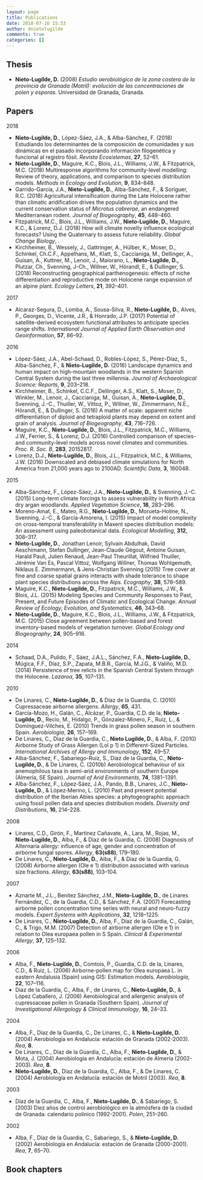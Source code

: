 ```yaml
---
layout: page
title: Publications
date: 2018-07-16 15:53
author: dnietolugilde
comments: true
categories: []
---
```

<h2>Thesis</h2>
<ul>
	<li><strong>Nieto-Lugilde, D.</strong> (2008) <i>Estudio aerobiológico de la zona costera de la provincia de Granada (Motril): evolución de las concentraciones de polen y esporas. </i>Universidad de Granada, Granada.</li>
</ul>
<h2>Papers</h2>
<div class="csl-bib-body">

2018
<ul>
	<li><strong>Nieto-Lugilde, D.</strong>, López-Sáez, J.A., &amp; Alba-Sánchez, F. (2018) Estudiando los determinantes de la composición de comunidades y sus dinámicas en el pasado incorporando información filogenética y funcional al registro fósil. <i>Revista Ecosistemas</i>, <b>27</b>, 52–61.</li>
	<li><strong>Nieto-Lugilde, D.</strong>, Maguire, K.C., Blois, J.L., Williams, J.W., &amp; Fitzpatrick, M.C. (2018) Multiresponse algorithms for community-level modelling: Review of theory, applications, and comparison to species distribution models. <i>Methods in Ecology and Evolution</i>, <b>9</b>, 834–848.</li>
	<li>Garrido-García, J.A., <strong>Nieto-Lugilde, D.</strong>, Alba-Sánchez, F., &amp; Soriguer, R.C. (2018) Agricultural intensification during the Late Holocene rather than climatic aridification drives the population dynamics and the current conservation status of <i>Microtus cabrerae</i>, an endangered Mediterranean rodent. <i>Journal of Biogeography</i>, <b>45</b>, 448–460.</li>
	<li>Fitzpatrick, M.C., Blois, J.L., Williams, J.W., <strong>Nieto‐Lugilde, D.</strong>, Maguire, K.C., &amp; Lorenz, D.J. (2018) How will climate novelty influence ecological forecasts? Using the Quaternary to assess future reliability. <i>Global Change Biology</i>, .</li>
	<li>Kirchheimer, B., Wessely, J., Gattringer, A., Hülber, K., Moser, D., Schinkel, Ch.C.F., Appelhans, M., Klatt, S., Caccianiga, M., Dellinger, A., Guisan, A., Kuttner, M., Lenoir, J., Maiorano, L., <strong>Nieto-Lugilde</strong>, <strong>D., </strong>Plutzar, Ch., Svenning, J-Ch., Willner, W., Hörandl, E., &amp; Dullinger, S. (2018) Reconstructing geographical parthenogenesis: effects of niche differentiation and reproductive mode on Holocene range expansion of an alpine plant. <i>Ecology Letters</i>, <b>21</b>, 392–401.</li>
</ul>
2017
<ul>
	<li>Alcaraz-Segura, D., Lomba, A., Sousa-Silva, R., <strong>Nieto-Lugilde, D.</strong>, Alves, P., Georges, D., Vicente, J.R., &amp; Honrado, J.P. (2017) Potential of satellite-derived ecosystem functional attributes to anticipate species range shifts. <i>International Journal of Applied Earth Observation and Geoinformation</i>, <b>57</b>, 86–92.</li>
</ul>
2016
<ul>
	<li>López-Sáez, J.A., Abel-Schaad, D., Robles-López, S., Pérez-Díaz, S., Alba-Sánchez, F., &amp; <strong>Nieto-Lugilde, D.</strong> (2016) Landscape dynamics and human impact on high-mountain woodlands in the western Spanish Central System during the last three millennia. <i>Journal of Archaeological Science: Reports</i>, <b>9</b>, 203–218.</li>
	<li>Kirchheimer, B., Schinkel, C.C.F., Dellinger, A.S., Klatt, S., Moser, D., Winkler, M., Lenoir, J., Caccianiga, M., Guisan, A., <strong>Nieto-Lugilde, D.</strong>, Svenning, J.-C., Thuiller, W., Vittoz, P., Willner, W., Zimmermann, N.E., Hörandl, E., &amp; Dullinger, S. (2016) A matter of scale: apparent niche differentiation of diploid and tetraploid plants may depend on extent and grain of analysis. <i>Journal of Biogeography</i>, <b>43</b>, 716–726.</li>
	<li>Maguire, K.C., <strong>Nieto-Lugilde, D.</strong>, Blois, J.L., Fitzpatrick, M.C., Williams, J.W., Ferrier, S., &amp; Lorenz, D.J. (2016) Controlled comparison of species- and community-level models across novel climates and communities. <i>Proc. R. Soc. B</i>, <b>283</b>, 20152817.</li>
	<li>Lorenz, D.J., <strong>Nieto-Lugilde, D.</strong>, Blois, J.L., Fitzpatrick, M.C., &amp; Williams, J.W. (2016) Downscaled and debiased climate simulations for North America from 21,000 years ago to 2100AD. <i>Scientific Data</i>, <b>3</b>, 160048.</li>
</ul>
2015
<ul>
	<li>Alba-Sánchez, F., López-Sáez, J.A., <strong>Nieto-Lugilde, D.</strong>, &amp; Svenning, J.-C. (2015) Long-term climate forcings to assess vulnerability in North Africa dry argan woodlands. <i>Applied Vegetation Science</i>, <b>18</b>, 283–296.</li>
	<li>Moreno-Amat, E., Mateo, R.G., <strong>Nieto-Lugilde, D.</strong>, Morueta-Holme, N., Svenning, J.-C., &amp; García-Amorena, I. (2015) Impact of model complexity on cross-temporal transferability in Maxent species distribution models: An assessment using paleobotanical data. <i>Ecological Modelling</i>, <b>312</b>, 308–317.</li>
	<li><strong>Nieto-Lugilde, D.</strong>, Jonathan Lenoir, Sylvain Abdulhak, David Aeschimann, Stefan Dullinger, Jean-Claude Gégout, Antoine Guisan, Harald Pauli, Julien Renaud, Jean-Paul Theurillat, Wilfried Thuiller, Jérémie Van Es, Pascal Vittoz, Wolfgang Willner, Thomas Wohlgemuth, Niklaus E. Zimmermann, &amp; Jens-Christian Svenning (2015) Tree cover at fine and coarse spatial grains interacts with shade tolerance to shape plant species distributions across the Alps. <i>Ecography</i>, <b>38</b>, 578–589.</li>
	<li>Maguire, K.C., <strong>Nieto-Lugilde, D.</strong>, Fitzpatrick, M.C., Williams, J.W., &amp; Blois, J.L. (2015) Modeling Species and Community Responses to Past, Present, and Future Episodes of Climatic and Ecological Change. <i>Annual Review of Ecology, Evolution, and Systematics</i>, <b>46</b>, 343–68.</li>
	<li><strong>Nieto-Lugilde, D.</strong>, Maguire, K.C., Blois, J.L., Williams, J.W., &amp; Fitzpatrick, M.C. (2015) Close agreement between pollen-based and forest inventory-based models of vegetation turnover. <i>Global Ecology and Biogeography</i>, <b>24</b>, 905–916.</li>
</ul>
2014
<ul>
	<li>Schaad, D.A., Pulido, F., Sáez, J.A.L., Sánchez, F.A., <strong>Nieto-Lugilde, D.</strong>, Múgica, F.F., Díaz, S.P., Zapata, M.B.R., García, M.J.G., &amp; Valiño, M.D. (2014) Persistence of tree relicts in the Spanish Central System through the Holocene. <i>Lazaroa</i>, <b>35</b>, 107–131.</li>
</ul>
2010
<ul>
	<li>De Linares, C., <strong>Nieto-Lugilde, D.</strong>, &amp; Díaz de la Guardia, C. (2010) Cupressaceae airborne allergens. <i>Allergy</i>, <b>65</b>, 431.</li>
	<li>García-Mozo, H., Galán, C., Alcázar, P., Guardia, C.D. de la, <strong>Nieto-Lugilde, D.</strong>, Recio, M., Hidalgo, P., Gónzalez-Minero, F., Ruiz, L., &amp; Domínguez-Vilches, E. (2010) Trends in grass pollen season in southern Spain. <i>Aerobiologia</i>, <b>26</b>, 157–169.</li>
	<li>De Linares, C., Díaz de la Guardia, C., <strong>Nieto Lugilde, D.</strong>, &amp; Alba, F. (2010) Airborne Study of Grass Allergen (Lol p 1) in Different-Sized Particles. <i>International Archives of Allergy and Immunology</i>, <b>152</b>, 49–57.</li>
	<li>Alba-Sánchez, F., Sabariego-Ruiz, S., Díaz de la Guardia, C., <strong>Nieto-Lugilde, D.</strong>, &amp; De Linares, C. (2010b) Aerobiological behaviour of six anemophilous taxa in semi-arid environments of southern Europe (Almería, SE Spain). <i>Journal of Arid Environments</i>, <b>74</b>, 1381–1391.</li>
	<li>Alba-Sánchez, F., López‐Sáez, J.A., Pando, B.B., Linares, J.C., <strong>Nieto‐Lugilde, D.</strong>, &amp; López‐Merino, L. (2010) Past and present potential distribution of the Iberian Abies species: a phytogeographic approach using fossil pollen data and species distribution models. <i>Diversity and Distributions</i>, <b>16</b>, 214–228.</li>
</ul>
2008
<ul>
	<li>Linares, C.D., Girón, F., Martínez Cañavate, A., Lara, M., Rojas, M., <strong>Nieto-Lugilde, D.</strong>, Alba, F., &amp; Díaz de la Guardia, C. (2008) Diagnosis of Alternaria allergy: influence of age, gender and concentration of airborne fungal spores. <i>Allergy</i>, <b>63(s88)</b>, 179–180.</li>
	<li>De Linares, C., <strong>Nieto-Lugilde, D.</strong>, Alba, F., &amp; Díaz de la Guardia, G. (2008) Airborne allergen (Ole e 1) distribution associated with various size fractions. <i>Allergy</i>, <b>63(s88)</b>, 103–104.</li>
</ul>
2007
<ul>
	<li>Aznarte M., J.L., Benítez Sánchez, J.M., <strong>Nieto-Lugilde, D.</strong>, de Linares Fernández, C., de la Guardia, C.D., &amp; Sánchez, F.A. (2007) Forecasting airborne pollen concentration time series with neural and neuro-fuzzy models. <i>Expert Systems with Applications</i>, <b>32</b>, 1218–1225.</li>
	<li>De Linares, C., <strong>Nieto-Lugilde, D.</strong>, Alba, F., Díaz de la Guardia, C., Galán, C., &amp; Trigo, M.M. (2007) Detection of airborne allergen (Ole e 1) in relation to Olea europaea pollen in S Spain. <i>Clinical &amp; Experimental Allergy</i>, <b>37</b>, 125–132.</li>
</ul>
2006
<ul>
	<li>Alba, F., <strong>Nieto-Lugilde, D.</strong>, Comtois, P., Guardia, C.D. de la, Linares, C.D., &amp; Ruiz, L. (2006) Airborne-pollen map for Olea europaea L. in eastern Andalusia (Spain) using GIS: Estimation models. <i>Aerobiologia</i>, <b>22</b>, 107–116.</li>
	<li>Diaz de la Guardia, C., Alba, F., de Linares, C., <strong>Nieto-Lugilde, D.</strong>, &amp; López Caballero, J. (2006) Aerobiological and allergenic analysis of cupressaceae pollen in Granada (Southern Spain). <i>Journal of Investigational Allergology &amp; Clinical Immunology</i>, <b>16</b>, 24–33.</li>
</ul>
2004
<ul>
	<li>Alba, F., Díaz de la Guardia, C., De Linares, C., &amp; <strong>Nieto-Lugilde, D.</strong> (2004) Aerobiología en Andalucía: estación de Granada (2002-2003). <i>Rea</i>, <b>8</b>.</li>
	<li>De Linares, C., Díaz de la Guardia, C., Alba, F., <strong>Nieto-Lugilde, D.</strong>, &amp; Mota, J. (2004) Aerobiología en Andalucía: estación de Almería (2002-2003). <i>Rea</i>, <b>8</b>.</li>
	<li><strong>Nieto-Lugilde, D.</strong>, Díaz de la Guardia, C., Alba, F., &amp; De Linares, C. (2004) Aerobiología en Andalucía: estación de Motril (2003). <i>Rea</i>, <b>8</b>.</li>
</ul>
2003
<ul>
	<li class="csl-entry">Díaz de la Guardia, C., Alba, F., <strong>Nieto-Lugilde, D.</strong>, &amp; Sabariego, S. (2003) Diez años de control aerobiológico en la atmósfera de la ciudad de Granada: calendario polínico (1992-2001). <i>Polen</i>, 251–260.</li>
</ul>
2002
<ul>
	<li>Alba, F., Díaz de la Guardia, C., Sabariego, S., &amp; <strong>Nieto-Lugilde, D.</strong> (2002) Aerobiología en Andalucía: estación de Granada (2000-2001). <i>Rea</i>, <b>7</b>, 65–70.</li>
</ul>
</div>
<h2>Book chapters</h2>
&nbsp;

&nbsp;
